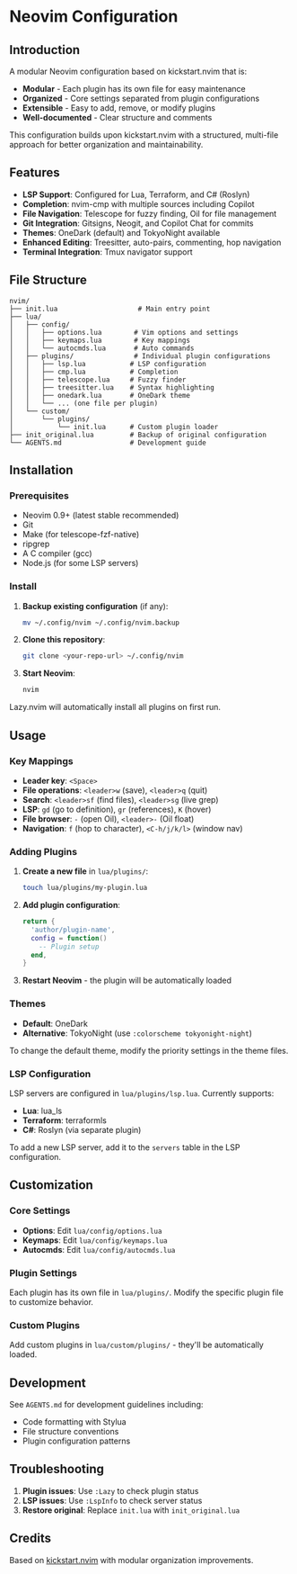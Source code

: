 # Neovim Configuration

## Introduction

A modular Neovim configuration based on kickstart.nvim that is:

* **Modular** - Each plugin has its own file for easy maintenance
* **Organized** - Core settings separated from plugin configurations
* **Extensible** - Easy to add, remove, or modify plugins
* **Well-documented** - Clear structure and comments

This configuration builds upon kickstart.nvim with a structured, multi-file approach for better organization and maintainability.

## Features

- **LSP Support**: Configured for Lua, Terraform, and C# (Roslyn)
- **Completion**: nvim-cmp with multiple sources including Copilot
- **File Navigation**: Telescope for fuzzy finding, Oil for file management
- **Git Integration**: Gitsigns, Neogit, and Copilot Chat for commits
- **Themes**: OneDark (default) and TokyoNight available
- **Enhanced Editing**: Treesitter, auto-pairs, commenting, hop navigation
- **Terminal Integration**: Tmux navigator support

## File Structure

```
nvim/
├── init.lua                    # Main entry point
├── lua/
│   ├── config/
│   │   ├── options.lua        # Vim options and settings
│   │   ├── keymaps.lua        # Key mappings
│   │   └── autocmds.lua       # Auto commands
│   ├── plugins/               # Individual plugin configurations
│   │   ├── lsp.lua           # LSP configuration
│   │   ├── cmp.lua           # Completion
│   │   ├── telescope.lua     # Fuzzy finder
│   │   ├── treesitter.lua    # Syntax highlighting
│   │   ├── onedark.lua       # OneDark theme
│   │   └── ... (one file per plugin)
│   └── custom/
│       └── plugins/
│           └── init.lua      # Custom plugin loader
├── init_original.lua         # Backup of original configuration
└── AGENTS.md                 # Development guide
```

## Installation

### Prerequisites

- Neovim 0.9+ (latest stable recommended)
- Git
- Make (for telescope-fzf-native)
- ripgrep
- A C compiler (gcc)
- Node.js (for some LSP servers)

### Install

1. **Backup existing configuration** (if any):
   ```bash
   mv ~/.config/nvim ~/.config/nvim.backup
   ```

2. **Clone this repository**:
   ```bash
   git clone <your-repo-url> ~/.config/nvim
   ```

3. **Start Neovim**:
   ```bash
   nvim
   ```

Lazy.nvim will automatically install all plugins on first run.

## Usage

### Key Mappings

- **Leader key**: `<Space>`
- **File operations**: `<leader>w` (save), `<leader>q` (quit)
- **Search**: `<leader>sf` (find files), `<leader>sg` (live grep)
- **LSP**: `gd` (go to definition), `gr` (references), `K` (hover)
- **File browser**: `-` (open Oil), `<leader>-` (Oil float)
- **Navigation**: `f` (hop to character), `<C-h/j/k/l>` (window nav)

### Adding Plugins

1. **Create a new file** in `lua/plugins/`:
   ```bash
   touch lua/plugins/my-plugin.lua
   ```

2. **Add plugin configuration**:
   ```lua
   return {
     'author/plugin-name',
     config = function()
       -- Plugin setup
     end,
   }
   ```

3. **Restart Neovim** - the plugin will be automatically loaded

### Themes

- **Default**: OneDark
- **Alternative**: TokyoNight (use `:colorscheme tokyonight-night`)

To change the default theme, modify the priority settings in the theme files.

### LSP Configuration

LSP servers are configured in `lua/plugins/lsp.lua`. Currently supports:
- **Lua**: lua_ls
- **Terraform**: terraformls
- **C#**: Roslyn (via separate plugin)

To add a new LSP server, add it to the `servers` table in the LSP configuration.

## Customization

### Core Settings

- **Options**: Edit `lua/config/options.lua`
- **Keymaps**: Edit `lua/config/keymaps.lua`
- **Autocmds**: Edit `lua/config/autocmds.lua`

### Plugin Settings

Each plugin has its own file in `lua/plugins/`. Modify the specific plugin file to customize behavior.

### Custom Plugins

Add custom plugins in `lua/custom/plugins/` - they'll be automatically loaded.

## Development

See `AGENTS.md` for development guidelines including:
- Code formatting with Stylua
- File structure conventions
- Plugin configuration patterns

## Troubleshooting

1. **Plugin issues**: Use `:Lazy` to check plugin status
2. **LSP issues**: Use `:LspInfo` to check server status
3. **Restore original**: Replace `init.lua` with `init_original.lua`

## Credits

Based on [kickstart.nvim](https://github.com/nvim-lua/kickstart.nvim) with modular organization improvements.
